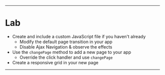 <!--
{
	"title": "Lab",
	"sidebar": false,
	"theme": "jquery-mobile",
	"plugins": [ "jquerymobile" ]
}
-->
---
<!-- { "section": "Lab" } -->

# Lab

* Create and include a custom JavaScript file if you haven't already
	* Modify the default page transition in your app
	* Disable Ajax Navigation & observe the effects
* Use the ```changePage``` method to add a new page to your app
  * Override the click handler and use ```changePage```
* Create a responsive grid in your new page


---
